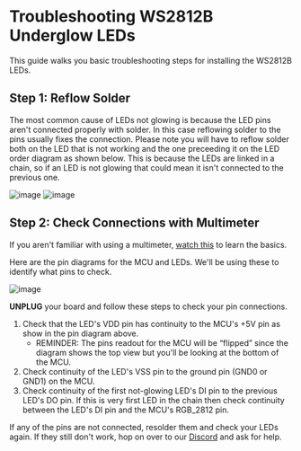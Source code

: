 # Troubleshooting WS2812B Underglow LEDs

This guide walks you basic troubleshooting steps for installing the WS2812B LEDs. 

## Step 1: Reflow Solder

The most common cause of LEDs not glowing is because the LED pins aren't connected properly with solder. In this case reflowing solder to the pins
usually fixes the connection. Please note you will have to reflow solder both on the LED that is not working and the one preceeding it on the LED 
order diagram as shown below. This is because the LEDs are linked in a chain, so if an LED is not glowing that could mean it isn't connected to the previous one.

![image](https://user-images.githubusercontent.com/6137765/129141693-ae71cea2-8081-4782-a9dc-843990ce4ad9.png)
![image](https://user-images.githubusercontent.com/6137765/129141684-d81d16da-379f-41e7-ab3c-63f960b789c4.png)

## Step 2: Check Connections with Multimeter

If you aren't familiar with using a multimeter, [watch this](https://www.youtube.com/watch?v=SECWePatYjY) to learn the basics.

Here are the pin diagrams for the MCU and LEDs. We'll be using these to identify what pins to check. 

![image](https://user-images.githubusercontent.com/6137765/129142514-3b07697e-9229-491a-b1fb-a5cdc2bd6641.png)

**UNPLUG** your board and follow these steps to check your pin connections.

1. Check that the LED's VDD pin has continuity to the MCU's +5V pin as show in the pin diagram above.
    * REMINDER: The pins readout for the MCU will be “flipped” since the diagram shows the top view but you'll be looking at the bottom of the MCU.
2. Check continuity of the LED's VSS pin to the ground pin (GND0 or GND1) on the MCU.
3. Check continuity of the first not-glowing LED's DI pin to the previous LED's DO pin. 
If this is very first LED in the chain then check continuity between the LED's DI pin and the MCU's RGB_2812 pin.

If any of the pins are not connected, resolder them and check your LEDs again. If they still don't work, hop on over to our [Discord](https://discord.gg/eSegJcY) and ask for help.
